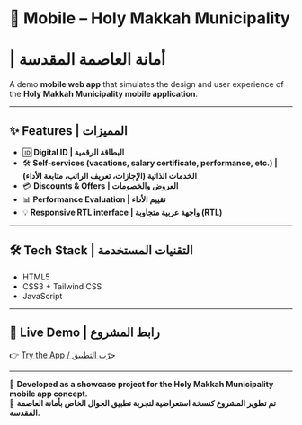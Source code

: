 # 📱 Mobile – Holy Makkah Municipality 
 #  | أمانة العاصمة المقدسة

A demo **mobile web app** that simulates the design and user experience of the **Holy Makkah Municipality mobile application**.  

---

## ✨ Features | المميزات
- 🆔 **Digital ID | البطاقة الرقمية**  
- 🛠️ **Self-services (vacations, salary certificate, performance, etc.) | الخدمات الذاتية (الإجازات، تعريف الراتب، متابعة الأداء)**  
- 💳 **Discounts & Offers | العروض والخصومات**  
- 📊 **Performance Evaluation | تقييم الأداء**  
- 💡 **Responsive RTL interface | واجهة عربية متجاوبة (RTL)**  

---

## 🛠️ Tech Stack | التقنيات المستخدمة
- HTML5  
- CSS3 + Tailwind CSS  
- JavaScript  

---

## 🔗 Live Demo | رابط المشروع
👉 [Try the App / جرّب التطبيق](https://linah-bakhsh.github.io/hmm-mobile/)

---

🚀 **Developed as a showcase project for the Holy Makkah Municipality mobile app concept.**  
🚀 **تم تطوير المشروع كنسخة استعراضية لتجربة تطبيق الجوال الخاص بأمانة العاصمة المقدسة.**
